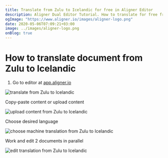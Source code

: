 ```yaml
---
title: Translate from Zulu to Icelandic for free in Aligner Editor
description: Aligner Dual Editor Tutorial. How to translate for free from Zulu to Icelandic. Aligner is multilingual document management platform. 
ogImage: "https://www.aligner.io/images/aligner-logo.png"
date: 2020-05-06T07:09:21+03:00
image: ../images/aligner-logo.png
onBlog: true
---
```


# How to translate document from Zulu to Icelandic

1. Go to editor at [app.aligner.io](https://app.aligner.io "Aligner App web page")

![translate from Zulu to Icelandic](../aligner-blank-editor.png "translate from Zulu to Icelandic")

Copy-paste content or upload content

![upload content from Zulu to Icelandic](../aligner-uploaded-document.png "upload content from Zulu to Icelandic")

Choose desired language

![choose machine translation from Zulu to Icelandic](../aligner-language-dropdown.png "choose machine translation from Zulu to Icelandic")

Work and edit 2 documents in parallel

![edit translation from Zulu to Icelandic](../aligner-double-sitded-editor.png "edit translation from Zulu to Icelandic")

